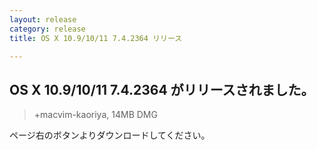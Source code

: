 ```yaml
---
layout: release
category: release
title: OS X 10.9/10/11 7.4.2364 リリース

---
```

## OS X 10.9/10/11 7.4.2364 がリリースされました。

> +macvim-kaoriya, 14MB DMG

ページ右のボタンよりダウンロードしてください。
